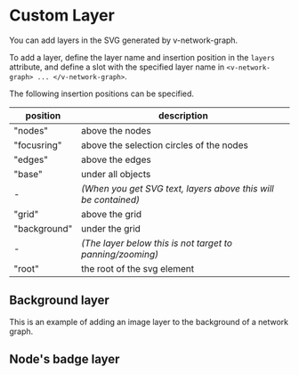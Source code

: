 # Custom Layer

You can add layers in the SVG generated by v-network-graph.

To add a layer, define the layer name and insertion position
in the `layers` attribute, and define a slot with the specified
layer name in `<v-network-graph> ... </v-network-graph>`.

The following insertion positions can be specified.

<div class="reference-table">

| position     | description                                                    |
| ------------ | -------------------------------------------------------------- |
| "nodes"      | above the nodes                                                |
| "focusring"  | above the selection circles of the nodes                       |
| "edges"      | above the edges                                                |
| "base"       | under all objects                                              |
| -            | _(When you get SVG text, layers above this will be contained)_ |
| "grid"       | above the grid                                                 |
| "background" | under the grid                                                 |
| -            | _(The layer below this is not target to panning/zooming)_      |
| "root"       | the root of the svg element                                    |

</div>

## Background layer

This is an example of adding an image layer to the background of a network graph.

<demo-tabs :use-data="true" :demo-height="400">
<template v-slot:demo>
  <DemoBackground />
</template>
<template v-slot:source>

<<< @/.vitepress/components/05_layer/01/Background.vue{8,10-19,31-35}

</template>
<template v-slot:data>

<<< @/.vitepress/components/05_layer/01/data.ts

</template>
</demo-tabs>

## Node's badge layer

<demo-tabs :use-data="true">
<template v-slot:demo>
  <DemoBadge />
</template>
<template v-slot:source>

<<< @/.vitepress/components/05_layer/02/Badge.vue{7,9-23,33-37}

</template>
<template v-slot:data>

<<< @/.vitepress/components/05_layer/02/data.ts

</template>
</demo-tabs>

<script setup>
import DemoBackground from '../.vitepress/components/05_layer/01/Background.vue'
import DemoBadge from '../.vitepress/components/05_layer/02/Badge.vue'
</script>
